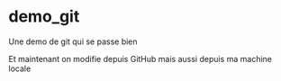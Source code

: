 demo_git
==============

Une demo de git qui se passe bien 


Et maintenant on modifie depuis GitHub
mais aussi depuis ma machine locale

